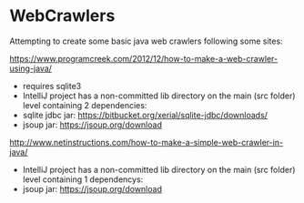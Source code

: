 # WebCrawlers

Attempting to create some basic java web crawlers following some sites:

https://www.programcreek.com/2012/12/how-to-make-a-web-crawler-using-java/
 - requires sqlite3
 - IntelliJ project has a non-committed lib directory on the main (src folder) level containing 2 dependencies:
  - sqlite jdbc jar: https://bitbucket.org/xerial/sqlite-jdbc/downloads/
  - jsoup jar: https://jsoup.org/download

http://www.netinstructions.com/how-to-make-a-simple-web-crawler-in-java/
 - IntelliJ project has a non-committed lib directory on the main (src folder) level containing 1 dependencys:
  - jsoup jar: https://jsoup.org/download
